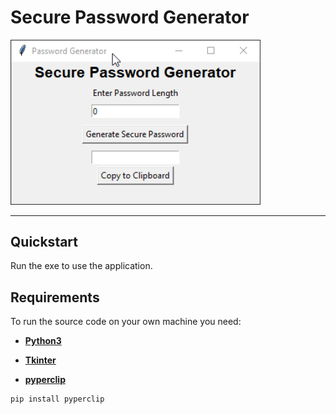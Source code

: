 # Secure Password Generator

<img src="./assets/example_use.gif" width="400">
<hr>

## Quickstart
Run the exe to use the application.

## Requirements
To run the source code on your own machine you need:
* **[Python3](https://www.python.org/downloads/)**

* **[Tkinter](https://docs.python.org/3/library/tkinter.html)**

* **[pyperclip](https://pypi.org/project/pyperclip/)**
```
pip install pyperclip
```
